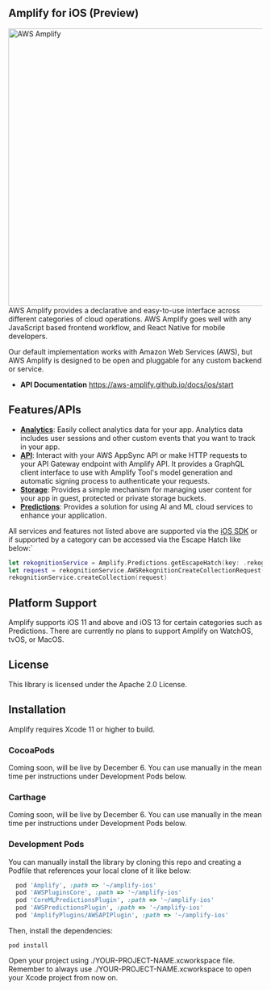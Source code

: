 ## Amplify for iOS (Preview)
<img src="https://s3.amazonaws.com/aws-mobile-hub-images/aws-amplify-logo.png" alt="AWS Amplify" width="550" >
AWS Amplify provides a declarative and easy-to-use interface across different categories of cloud operations. AWS Amplify goes well with any JavaScript based frontend workflow, and React Native for mobile developers.

Our default implementation works with Amazon Web Services (AWS), but AWS Amplify is designed to be open and pluggable for any custom backend or service.

- **API Documentation**
  https://aws-amplify.github.io/docs/ios/start

## Features/APIs

- [**Analytics**](https://aws-amplify.github.io/docs/ios/analytics): Easily collect analytics data for your app. Analytics data includes user sessions and other custom events that you want to track in your app.
- [**API**](https://aws-amplify.github.io/docs/ios/api): Interact with your AWS AppSync API or make HTTP requests to your API Gateway endpoint with Amplify API. It provides a GraphQL client interface to use with Amplify Tool's model generation and automatic signing process to authenticate your requests.
- [**Storage**](https://aws-amplify.github.io/docs/ios/storage): Provides a simple mechanism for managing user content for your app in guest, protected or private storage buckets.
- [**Predictions**](https://aws-amplify.github.io/docs/ios/predictions): Provides a solution for using AI and ML cloud services to enhance your application.

All services and features not listed above are supported via the [iOS SDK](https://aws-amplify.github.io/docs/sdk/ios/start) or if supported by a category can be accessed via the Escape Hatch like below:`

``` swift
let rekognitionService = Amplify.Predictions.getEscapeHatch(key: .rekognition) as! AWSRekognition
let request = rekognitionService.AWSRekognitionCreateCollectionRequest()
rekognitionService.createCollection(request)
```

## Platform Support

Amplify supports iOS 11 and above and iOS 13 for certain categories such as Predictions. There are currently no plans to support Amplify on WatchOS, tvOS, or MacOS.

## License

This library is licensed under the Apache 2.0 License. 

## Installation

Amplify requires Xcode 11 or higher to build.

### CocoaPods

Coming soon, will be live by December 6. You can use manually in the mean time per instructions under Development Pods below.

### Carthage

Coming soon, will be live by December 6. You can use manually in the mean time per instructions under Development Pods below.

### Development Pods

You can manually install the library by cloning this repo and creating a Podfile that references your local clone of it like below:

``` ruby
  pod 'Amplify', :path => '~/amplify-ios'
  pod 'AWSPluginsCore', :path => '~/amplify-ios'
  pod 'CoreMLPredictionsPlugin', :path => '~/amplify-ios'
  pod 'AWSPredictionsPlugin', :path => '~/amplify-ios'
  pod 'AmplifyPlugins/AWSAPIPlugin', :path => '~/amplify-ios'
```

Then, install the dependencies:
```
pod install
```

Open your project using ./YOUR-PROJECT-NAME.xcworkspace file. Remember to always use ./YOUR-PROJECT-NAME.xcworkspace to open your Xcode project from now on.
